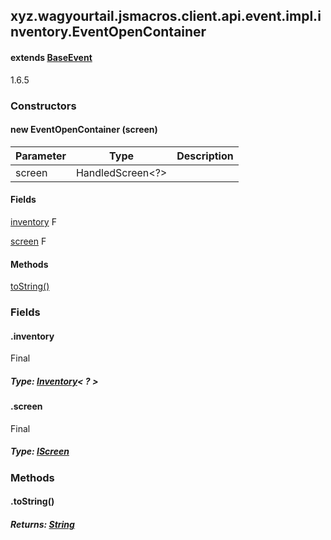 

xyz.wagyourtail.jsmacros.client.api.event.impl.inventory.EventOpenContainer
---------------------------------------------------------------------------

#### extends [BaseEvent](1.9.2/xyz/wagyourtail/jsmacros/core/event/BaseEvent.html)

1.6.5

### Constructors

#### new EventOpenContainer (screen)

| Parameter | Type | Description |
|---|---|---|
| screen | HandledScreen<?> |  |



#### Fields

[inventory](#inventory)
F


[screen](#screen)
F



#### Methods

[toString()](#toString-)



### Fields

#### .inventory

Final

##### Type: [Inventory](1.9.2/xyz/wagyourtail/jsmacros/client/api/classes/inventory/Inventory.html)< ? >



#### .screen

Final

##### Type: [IScreen](1.9.2/xyz/wagyourtail/jsmacros/client/api/classes/render/IScreen.html)



### Methods

#### .toString()


##### Returns: [String](https://docs.oracle.com/javase/8/docs/api/index.html?java/lang/String.html)





